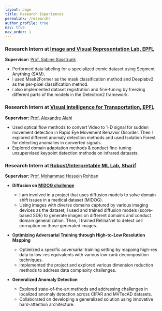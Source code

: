 ```yaml
---
layout: page
title: Research Experiences
permalink: /research/
author_profile: true
nav: true
nav_order: 1
---
```


### Research Intern at [Image and Visual Representation Lab, EPFL](https://www.epfl.ch/labs/ivrl/)
**Supervisor:** [Prof. Sabine Süsstrunk](https://scholar.google.com/citations?user=EX3OYP4AAAAJ&hl=en)

- Performed data labeling for a specialized comic dataset using Segment Anything (SAM).
- I used Mask2Former as the mask classification method and Deeplabv2 as the per-pixel classification method.
- I also implemented dataset registration and fine-tuning by freezing different parts of the models in the
Detectron2 framework.


### Research Intern at [Visual Intelligence for Transportation, EPFL](https://www.epfl.ch/labs/vita/)
**Supervisor:** [Prof. Alexandre Alahi](https://scholar.google.com/citations?user=UIhXQ64AAAAJ&hl=en)

- Used optical flow methods to convert Video to 1-D signal for sudden movement detection in Rapid Eye
Movement Behavior Disorder. Then I explored different anomaly detection methods and used Isolation
Forest for detecting anomalies in converted signals.
- Explored domain adaptation methods & conduct fine-tuning unsupervised keypoint detection methods on
infrared datasets.


### Research Intern at [Robust/Interpretable ML Lab, Sharif](https://github.com/rohban-lab)
**Supervisor:** [Prof. Mohammad Hossein Rohban](https://scholar.google.com/citations?user=pRyJ6FkAAAAJ&hl=en)

- **Diffusion on [MIDOG challenge](https://midog2022.grand-challenge.org/)**
  - I am involved in a project that uses diffusion models to solve domain shift issues in a medical dataset
(MIDOG). 
  - Using images with diverse domains captured by various imaging devices as the dataset, I used
and trained diffusion models (score-based SDE) to generate images on different domains and conduct
domain generalization. Then, I trained RetinaNet to detect cell corruption on those generated images.


- **Optimizing Adversarial Training through High-to-Low Resolution Mapping**
  - Optimized a specific adversarial training setting by mapping high-res data to low-res equivalents with
various low-rank decomposition techniques. 
  - Implemented the project and explored various dimension
reduction methods to address data complexity challenges.


- **Generalized Anomaly Detection**
  - Explored state-of-the-art methods and addressing challenges in localized anomaly detection across CIFAR
and MVTecAD datasets. 
  - Collaborated on developing a generalized solution using innovative hard-attention
architecture.
